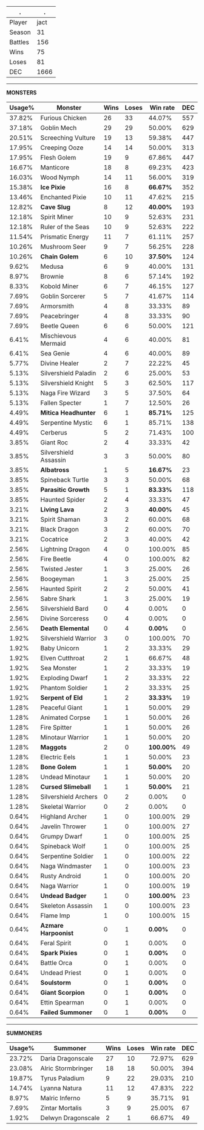 .|.
|-|-
Player|jact
Season|31
Battles|156
Wins|75
Loses|81
DEC|1666

---
**MONSTERS**

Usage%|Monster|Wins|Loses|Win rate|DEC|
-|-|-|-|-|-|
37.82%|Furious Chicken|26|33|44.07%|557|
37.18%|Goblin Mech|29|29|50.00%|629|
20.51%|Screeching Vulture|19|13|59.38%|447|
17.95%|Creeping Ooze|14|14|50.00%|313|
17.95%|Flesh Golem|19|9|67.86%|447|
16.67%|Manticore|18|8|69.23%|423|
16.03%|Wood Nymph|14|11|56.00%|319|
15.38%|**Ice Pixie**|16|8|**66.67%**|352|
13.46%|Enchanted Pixie|10|11|47.62%|215|
12.82%|**Cave Slug**|8|12|**40.00%**|193|
12.18%|Spirit Miner|10|9|52.63%|231|
12.18%|Ruler of the Seas|10|9|52.63%|222|
11.54%|Prismatic Energy|11|7|61.11%|257|
10.26%|Mushroom Seer|9|7|56.25%|228|
10.26%|**Chain Golem**|6|10|**37.50%**|124|
9.62%|Medusa|6|9|40.00%|131|
8.97%|Brownie|8|6|57.14%|192|
8.33%|Kobold Miner|6|7|46.15%|127|
7.69%|Goblin Sorcerer|5|7|41.67%|114|
7.69%|Armorsmith|4|8|33.33%|89|
7.69%|Peacebringer|4|8|33.33%|90|
7.69%|Beetle Queen|6|6|50.00%|121|
6.41%|Mischievous Mermaid|4|6|40.00%|81|
6.41%|Sea Genie|4|6|40.00%|89|
5.77%|Divine Healer|2|7|22.22%|45|
5.13%|Silvershield Paladin|2|6|25.00%|53|
5.13%|Silvershield Knight|5|3|62.50%|117|
5.13%|Naga Fire Wizard|3|5|37.50%|64|
5.13%|Fallen Specter|1|7|12.50%|26|
4.49%|**Mitica Headhunter**|6|1|**85.71%**|125|
4.49%|Serpentine Mystic|6|1|85.71%|138|
4.49%|Cerberus|5|2|71.43%|100|
3.85%|Giant Roc|2|4|33.33%|42|
3.85%|Silvershield Assassin|3|3|50.00%|80|
3.85%|**Albatross**|1|5|**16.67%**|23|
3.85%|Spineback Turtle|3|3|50.00%|68|
3.85%|**Parasitic Growth**|5|1|**83.33%**|118|
3.85%|Haunted Spider|2|4|33.33%|47|
3.21%|**Living Lava**|2|3|**40.00%**|45|
3.21%|Spirit Shaman|3|2|60.00%|68|
3.21%|Black Dragon|3|2|60.00%|70|
3.21%|Cocatrice|2|3|40.00%|42|
2.56%|Lightning Dragon|4|0|100.00%|85|
2.56%|Fire Beetle|4|0|100.00%|82|
2.56%|Twisted Jester|1|3|25.00%|26|
2.56%|Boogeyman|1|3|25.00%|25|
2.56%|Haunted Spirit|2|2|50.00%|41|
2.56%|Sabre Shark|1|3|25.00%|19|
2.56%|Silvershield Bard|0|4|0.00%|0|
2.56%|Divine Sorceress|0|4|0.00%|0|
2.56%|**Death Elemental**|0|4|**0.00%**|0|
1.92%|Silvershield Warrior|3|0|100.00%|70|
1.92%|Baby Unicorn|1|2|33.33%|29|
1.92%|Elven Cutthroat|2|1|66.67%|48|
1.92%|Sea Monster|1|2|33.33%|19|
1.92%|Exploding Dwarf|1|2|33.33%|22|
1.92%|Phantom Soldier|1|2|33.33%|25|
1.92%|**Serpent of Eld**|1|2|**33.33%**|19|
1.28%|Peaceful Giant|1|1|50.00%|29|
1.28%|Animated Corpse|1|1|50.00%|26|
1.28%|Fire Spitter|1|1|50.00%|26|
1.28%|Minotaur Warrior|1|1|50.00%|20|
1.28%|**Maggots**|2|0|**100.00%**|49|
1.28%|Electric Eels|1|1|50.00%|23|
1.28%|**Bone Golem**|1|1|**50.00%**|20|
1.28%|Undead Minotaur|1|1|50.00%|20|
1.28%|**Cursed Slimeball**|1|1|**50.00%**|21|
1.28%|Silvershield Archers|0|2|0.00%|0|
1.28%|Skeletal Warrior|0|2|0.00%|0|
0.64%|Highland Archer|1|0|100.00%|29|
0.64%|Javelin Thrower|1|0|100.00%|27|
0.64%|Grumpy Dwarf|1|0|100.00%|25|
0.64%|Spineback Wolf|1|0|100.00%|25|
0.64%|Serpentine Soldier|1|0|100.00%|22|
0.64%|Naga Windmaster|1|0|100.00%|23|
0.64%|Rusty Android|1|0|100.00%|20|
0.64%|Naga Warrior|1|0|100.00%|19|
0.64%|**Undead Badger**|1|0|**100.00%**|23|
0.64%|Skeleton Assassin|1|0|100.00%|23|
0.64%|Flame Imp|1|0|100.00%|15|
0.64%|**Azmare Harpoonist**|0|1|**0.00%**|0|
0.64%|Feral Spirit|0|1|0.00%|0|
0.64%|**Spark Pixies**|0|1|**0.00%**|0|
0.64%|Battle Orca|0|1|0.00%|0|
0.64%|Undead Priest|0|1|0.00%|0|
0.64%|**Soulstorm**|0|1|**0.00%**|0|
0.64%|**Giant Scorpion**|0|1|**0.00%**|0|
0.64%|Ettin Spearman|0|1|0.00%|0|
0.64%|**Failed Summoner**|0|1|**0.00%**|0|

---
**SUMMONERS**

Usage%|Summoner|Wins|Loses|Win rate|DEC|
-|-|-|-|-|-|
23.72%|Daria Dragonscale|27|10|72.97%|629|
23.08%|Alric Stormbringer|18|18|50.00%|394|
19.87%|Tyrus Paladium|9|22|29.03%|210|
14.74%|Lyanna Natura|11|12|47.83%|222|
8.97%|Malric Inferno|5|9|35.71%|91|
7.69%|Zintar Mortalis|3|9|25.00%|67|
1.92%|Delwyn Dragonscale|2|1|66.67%|49|
